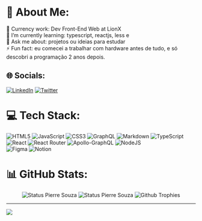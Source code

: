 # 💫 About Me:
🔭 Currency work: Dev Front-End Web at LionX<br>🌱 I’m currently learning: typescript, reactjs, less e <br>💬 Ask me about: projetos ou ideias para estudar<br>⚡ Fun fact: eu comecei a trabalhar com hardware antes de tudo, e só descobri a programação 2 anos depois.


## 🌐 Socials:
[![LinkedIn](https://img.shields.io/badge/LinkedIn-%230077B5.svg?logo=linkedin&logoColor=white)](https://linkedin.com/in/https://www.linkedin.com/in/pierre-souza/) [![Twitter](https://img.shields.io/badge/Twitter-%231DA1F2.svg?logo=Twitter&logoColor=white)](https://twitter.com/@s3pierre) 

# 💻 Tech Stack:
![HTML5](https://img.shields.io/badge/html5-%23E34F26.svg?style=for-the-badge&logo=html5&logoColor=white) 
![JavaScript](https://img.shields.io/badge/javascript-%23323330.svg?style=for-the-badge&logo=javascript&logoColor=%23F7DF1E) 
![CSS3](https://img.shields.io/badge/css3-%231572B6.svg?style=for-the-badge&logo=css3&logoColor=white) 
![GraphQL](https://img.shields.io/badge/-GraphQL-E10098?style=for-the-badge&logo=graphql&logoColor=white) 
![Markdown](https://img.shields.io/badge/markdown-%23000000.svg?style=for-the-badge&logo=markdown&logoColor=white) 
![TypeScript](https://img.shields.io/badge/typescript-%23007ACC.svg?style=for-the-badge&logo=typescript&logoColor=white) 
![React](https://img.shields.io/badge/react-%2320232a.svg?style=for-the-badge&logo=react&logoColor=%2361DAFB) 
![React Router](https://img.shields.io/badge/React_Router-CA4245?style=for-the-badge&logo=react-router&logoColor=white) 
![Apollo-GraphQL](https://img.shields.io/badge/-ApolloGraphQL-311C87?style=for-the-badge&logo=apollo-graphql) 
![NodeJS](https://img.shields.io/badge/node.js-6DA55F?style=for-the-badge&logo=node.js&logoColor=white)  	
![Figma](https://img.shields.io/badge/figma-%23F24E1E.svg?style=for-the-badge&logo=figma&logoColor=white) 
![Notion](https://img.shields.io/badge/Notion-%23000000.svg?style=for-the-badge&logo=notion&logoColor=white)
# 📊 GitHub Stats:

<div align = "center">
 
![Status Pierre Souza](https://github-readme-stats.vercel.app/api?username=pierresouza&show_icons=true&theme=dracula) 
![Status Pierre Souza](https://github-readme-stats.vercel.app/api/top-langs/?username=pierresouza&layout=compact&langs_count=7&theme=dracula) 
![Github Trophies](https://github-profile-trophy.vercel.app/?username=pierresouza&theme=dracula&column=6&row=1&margin-w=10)
 
</div>

---
[![](https://visitcount.itsvg.in/api?id=pierresouza&icon=1&color=6)](https://visitcount.itsvg.in)

<!-- Proudly created with GPRM ( https://gprm.itsvg.in ) -->
